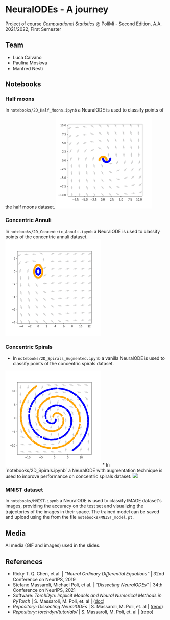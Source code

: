 # NeuralODEs - A journey
Project of course *Computational Statistics* @ PoliMi - Second Edition, A.A. 2021/2022, First Semester

## Team

* Luca Caivano
* Paulina Moskwa
* Manfred Nesti

## Notebooks

### Half moons
In `notebooks/2D_Half_Moons.ipynb` a NeuralODE is used to classify points of the half moons dataset.
<img src="./media/half_moons.gif" width="300" />


### Concentric Annuli
In `notebooks/2D_Concentric_Annuli.ipynb` a NeuralODE is used to classify points of the concentric annuli dataset.
<img src="./media/concentric_annuli.gif" width="300" />

### Concentric Spirals
* In `notebooks/2D_Spirals_Augmented.ipynb` a vanilla NeuralODE is used to classify points of the concentric spirals dataset.
<img src="./media/spirals.gif" width="300" />
* In `notebooks/2D_Spirals.ipynb` a NeuralODE with augmentation technique is used to improve performance on concentric spirals dataset.
<img src="./media/spiral3D.gif" width="300" />

### MNIST dataset
In `notebooks/MNIST.ipynb` a NeuralODE is used to classify IMAGE dataset's images, providing the accuracy on the test set and visualizing the trajectories of the images in their space. The trained model can be saved and upload using the from the file `notebooks/MNIST_model.pt`.

## Media
Al media (GIF and images) used in the slides.

## References
* Ricky T. Q. Chen, et al. | *“Neural Ordinary Differential Equations”* | 32nd Conference on NeurIPS, 2019
* Stefano Massaroli, Michael Poli, et al. | *“Dissecting NeuralODEs”* | 34th Conference on NeurIPS, 2021
* Software: *TorchDyn: Implicit Models and Neural Numerical Methods in PyTorch* |  S. Massaroli, M. Poli, et. al | ([doc](https://torchdyn.readthedocs.io/en/stable/tutorials/quickstart.html))
* *Repository: Dissecting NeuralODEs* | S. Massaroli, M. Poli, et. al | ([repo](https://github.com/DiffEqML/diffeqml-research/tree/master/dissecting-neural-odes))   
* *Repository: torchdyn/tutorials/* | S. Massaroli, M. Poli, et. al | ([repo](https://github.com/DiffEqML/torchdyn/tree/master/tutorials))

